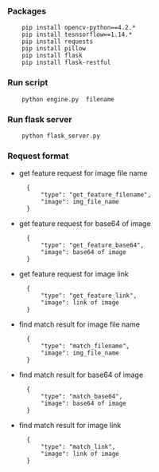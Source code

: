 ### Packages

        pip install opencv-python==4.2.*
        pip install tesnsorflow==1.14.*
        pip install requests
        pip install pillow
        pip install flask
        pip install flask-restful
       

### Run script

        python engine.py  filename
        
        
### Run flask server

        python flask_server.py
        
        
### Request format

- get feature request for image file name

        {
            "type": "get_feature_filename",
            "image": img_file_name
        }
        
- get feature request for base64 of image

        {
            "type": "get_feature_base64",
            "image": base64 of image
        }
        
- get feature request for image link

        {
            "type": "get_feature_link",
            "image": link of image
        }

- find match result for image file name

        {
            "type": "match_filename",
            "image": img_file_name
        }
        
- find match result for base64 of image

        {
            "type": "match_base64",
            "image": base64 of image
        }
        
- find match result for image link

        {
            "type": "match_link",
            "image": link of image
        }
